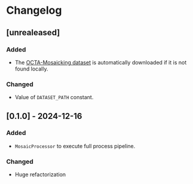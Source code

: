 # Changelog

## [unrealeased]

### Added
- The [OCTA-Mosaicking dataset](https://zenodo.org/records/14333858) is automatically downloaded if it is not found locally.

### Changed
- Value of `DATASET_PATH` constant.


## [0.1.0] - 2024-12-16
### Added
- `MosaicProcessor` to execute full process pipeline.

### Changed
- Huge refactorization
